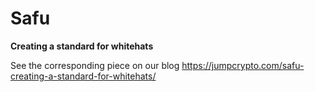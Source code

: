 # Safu

**Creating a standard for whitehats** 

See the corresponding piece on our blog
https://jumpcrypto.com/safu-creating-a-standard-for-whitehats/
